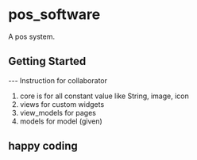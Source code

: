 # pos_software

A pos system.

## Getting Started

--- Instruction for collaborator
1. core is for all constant value like String, image, icon
2. views for custom widgets
3. view_models for pages
4. models for model (given)


## happy coding